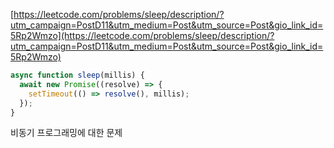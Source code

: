 [https://leetcode.com/problems/sleep/description/?utm_campaign=PostD11&utm_medium=Post&utm_source=Post&gio_link_id=5Rp2Wmzo](https://leetcode.com/problems/sleep/description/?utm_campaign=PostD11&utm_medium=Post&utm_source=Post&gio_link_id=5Rp2Wmzo)

```javascript
async function sleep(millis) {
  await new Promise((resolve) => {
    setTimeout(() => resolve(), millis);
  });
}
```

비동기 프로그래밍에 대한 문제
